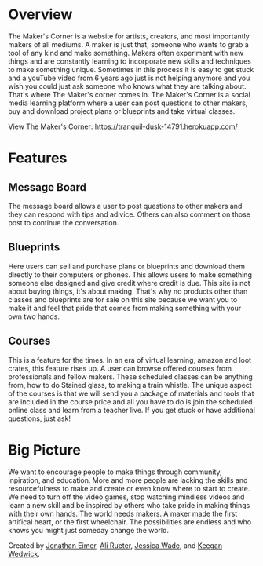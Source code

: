 # Overview

The Maker's Corner is a website for artists, creators, and most importantly makers of all mediums. A maker is just that, someone who wants to grab a tool of any kind and make something. Makers often experiment with new things and are constantly learning to incorporate new skills and techniques to make something unique.  Sometimes in this process it is easy to get stuck and a youTube video from 6 years ago just is not helping anymore and you wish you could just ask someone who knows what they are talking about.  That's where The Maker's corner comes in. The Maker's Corner is a social media learning platform where a user can post questions to other makers, buy and download project plans or blueprints and take virtual classes.

View The Maker's Corner: https://tranquil-dusk-14791.herokuapp.com/

# Features

  ## Message Board
  
  The message board allows a user to post questions to other makers and they can respond with tips and adivice.  Others can also         comment on those post to continue the conversation.
  
  ## Blueprints
  
  Here users can sell and purchase plans or blueprints and download them directly to their computers or phones. This allows users to     make something someone else designed and give credit where credit is due. This site is not about buying things, it's about making. That's why no products other than classes and blueprints are for sale on this site because we want you to make it and feel that pride that comes from making something with your own two hands.
  
  ## Courses
  
  This is a feature for the times.  In an era of virtual learning, amazon and loot crates, this feature rises up. A user can browse       offered courses from professionals and fellow makers.  These scheduled classes can be anything from, how to do Stained glass, to making a train whistle. The unique aspect of the courses is that we will send you a package of materials and tools that are included in the course price and all you have to do is join the scheduled online class and learn from a teacher live.  If you get stuck or have additional questions, just ask!  
  
# Big Picture

We want to encourage people to make things through community, inpiration, and education. More and more people are lacking the skills and resourcefulness to make and create or even know where to start to create. We need to turn off the video games, stop watching mindless videos and learn a new skill and be inspired by others who take pride in making things with their own hands. The world needs makers. A maker made the first artifical heart, or the first wheelchair. The possibilities are endless and who knows you might just someday change the world.


Created by [Jonathan Eimer](https://github.com/jleimer), [Ali Rueter](https://github.com/alirueter), [Jessica Wade](https://github.com/jwade1327), and [Keegan Wedwick](https://github.com/kwedwick).

